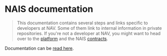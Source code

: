 NAIS documentation
==================

> This documentation contains several steps and links specific to developers at NAV. Some of them link to internal information in private repositories. If you're not a developer at NAV, you might want to head over to the [platform](/documentation/platform.md) and the NAIS [contracts](/README.md#contracts).

Documentation can be [read here](/documentation).
